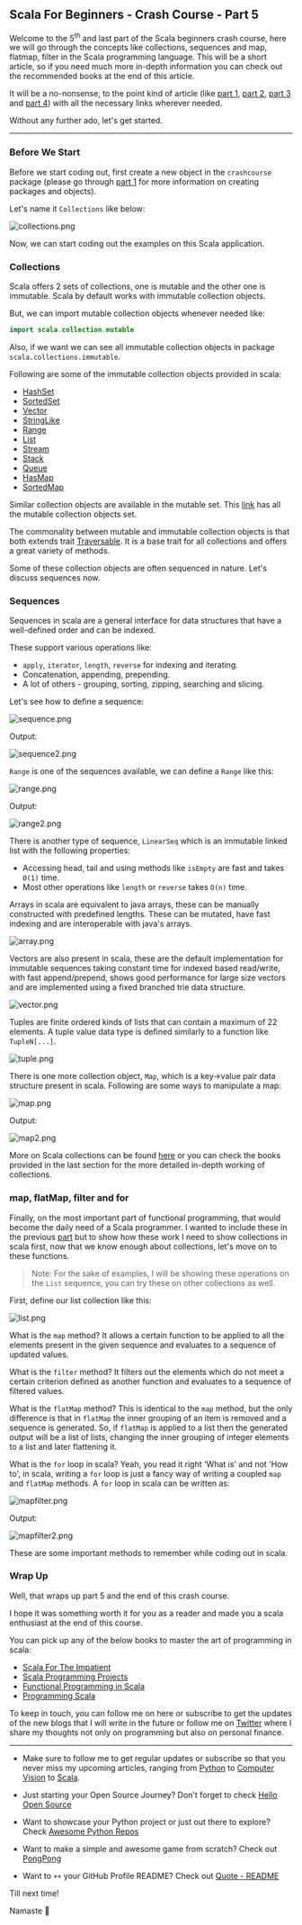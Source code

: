 ## Scala For Beginners - Crash Course - Part 5

Welcome to the 5<sup>th</sup> and last part of the Scala beginners crash course, here we will go through the concepts like collections, sequences and map, flatmap, filter in the Scala programming language. This will be a short article, so if you need much more in-depth information you can check out the recommended books at the end of this article.

It will be a no-nonsense, to the point kind of article (like [part 1](https://blog.codekaro.info/scala-for-beginners-crash-course-part-1), [part 2](https://blog.codekaro.info/scala-for-beginners-crash-course-part-2), [part 3](https://blog.codekaro.info/scala-for-beginners-crash-course-part-3) and [part 4](https://blog.codekaro.info/scala-for-beginners-crash-course-part-4)) with all the necessary links wherever needed.

Without any further ado, let's get started.

---

### Before We Start

Before we start coding out, first create a new object in the `crashcourse` package (please go through [part 1](https://blog.codekaro.info/scala-for-beginners-crash-course-part-1) for more information on creating packages and objects).

Let's name it `Collections` like below:

![collections.png](https://cdn.hashnode.com/res/hashnode/image/upload/v1631531346691/e6CNxW3S3.png)

Now, we can start coding out the examples on this Scala application.

### Collections

Scala offers 2 sets of collections, one is mutable and the other one is immutable. Scala by default works with immutable collection objects.

But, we can import mutable collection objects whenever needed like:

```java
import scala.collection.mutable
```

Also, if we want we can see all immutable collection objects in package `scala.collections.immutable`.

Following are some of the immutable collection objects provided in scala:

* [HashSet](https://www.scala-lang.org/api/2.12.2/scala/collection/immutable/HashSet.html)
* [SortedSet](https://www.scala-lang.org/api/2.12.2/scala/collection/immutable/SortedSet.html)
* [Vector](https://www.scala-lang.org/api/2.12.2/scala/collection/immutable/Vector.html)
* [StringLike](https://www.scala-lang.org/api/2.12.2/scala/collection/immutable/StringLike.html)
* [Range](https://www.scala-lang.org/api/2.12.2/scala/collection/immutable/Range.html)
* [List](https://www.scala-lang.org/api/2.12.2/scala/collection/immutable/List.html)
* [Stream](https://www.scala-lang.org/api/2.12.2/scala/collection/immutable/Stream.html)
* [Stack](https://www.scala-lang.org/api/2.12.2/scala/collection/immutable/Stack.html)
* [Queue](https://www.scala-lang.org/api/2.12.2/scala/collection/immutable/Queue.html)
* [HasMap](https://www.scala-lang.org/api/2.12.2/scala/collection/immutable/HashMap.html)
* [SortedMap](https://www.scala-lang.org/api/2.12.2/scala/collection/immutable/SortedMap.html)

Similar collection objects are available in the mutable set. This [link](https://www.scala-lang.org/api/2.12.2/scala/collection/mutable/index.html) has all the mutable collection objects set.

The commonality between mutable and immutable collection objects is that both extends trait [Traversable](https://www.scala-lang.org/api/2.12.2/scala/collection/Traversable.html). It is a base trait for all collections and offers a great variety of methods.

Some of these collection objects are often sequenced in nature. Let's discuss sequences now.

### Sequences

Sequences in scala are a general interface for data structures that have a well-defined order and can be indexed.

These support various operations like:

* `apply`, `iterator`, `length`, `reverse` for indexing and iterating.
* Concatenation, appending, prepending.
* A lot of others - grouping, sorting, zipping, searching and slicing.

Let's see how to define a sequence:

![sequence.png](https://cdn.hashnode.com/res/hashnode/image/upload/v1631531369496/8rbrbjIYW.png)

Output:

![sequence2.png](https://cdn.hashnode.com/res/hashnode/image/upload/v1631531388160/8067-fcPJ.png)

`Range` is one of the sequences available, we can define a `Range` like this:

![range.png](https://cdn.hashnode.com/res/hashnode/image/upload/v1631531407959/iaYGwXKJ4.png)

Output:

![range2.png](https://cdn.hashnode.com/res/hashnode/image/upload/v1631531425930/J_O_pCi5I.png)

There is another type of sequence, `LinearSeq` which is an immutable linked list with the following properties:

* Accessing head, tail and using methods like `isEmpty` are fast and takes `O(1)` time.
* Most other operations like `length` or `reverse` takes `O(n)` time.

Arrays in scala are equivalent to java arrays, these can be manually constructed with predefined lengths. These can be mutated, have fast indexing and are interoperable with java's arrays.

![array.png](https://cdn.hashnode.com/res/hashnode/image/upload/v1631531440888/_h4W3tUUF.png)

Vectors are also present in scala, these are the default implementation for immutable sequences taking constant time for indexed based read/write, with fast append/prepend, shows good performance for large size vectors and are implemented using a fixed branched trie data structure.

![vector.png](https://cdn.hashnode.com/res/hashnode/image/upload/v1631531455900/knizLYOg-.png)

Tuples are finite ordered kinds of lists that can contain a maximum of 22 elements. A tuple value data type is defined similarly to a function like `TupleN[...]`.

![tuple.png](https://cdn.hashnode.com/res/hashnode/image/upload/v1631531475585/fR2ZmAxRN.png)

There is one more collection object, `Map`, which is a key->value pair data structure present in scala. Following are some ways to manipulate a map:

![map.png](https://cdn.hashnode.com/res/hashnode/image/upload/v1631531488699/EIud6p632.png)

Output:

![map2.png](https://cdn.hashnode.com/res/hashnode/image/upload/v1631531499216/dHUHeRySj.png)

More on Scala collections can be found [here](https://docs.scala-lang.org/overviews/collections/overview.html) or you can check the books provided in the last section for the more detailed in-depth working of collections.

### map, flatMap, filter and for

Finally, on the most important part of functional programming, that would become the daily need of a Scala programmer. I wanted to include these in the previous [part](https://blog.codekaro.info/scala-for-beginners-crash-course-part-4) but to show how these work I need to show collections in scala first, now that we know enough about collections, let's move on to these functions.

> Note: For the sake of examples, I will be showing these operations on the `List` sequence, you can try these on other collections as well.

First, define our list collection like this:

![list.png](https://cdn.hashnode.com/res/hashnode/image/upload/v1631531520453/GABMEV5EE.png)

What is the `map` method? It allows a certain function to be applied to all the elements present in the given sequence and evaluates to a sequence of updated values.

What is the `filter` method? It filters out the elements which do not meet a certain criterion defined as another function and evaluates to a sequence of filtered values.

What is the `flatMap` method? This is identical to the `map` method, but the only difference is that in `flatMap` the inner grouping of an item is removed and a sequence is generated. So, if `flatMap` is applied to a list then the generated output will be a list of lists, changing the inner grouping of integer elements to a list and later flattening it.

What is the `for` loop in scala? Yeah, you read it right 'What is' and not 'How to', in scala, writing a `for` loop is just a fancy way of writing a coupled `map` and `flatMap` methods. A `for` loop in scala can be written as:

![mapfilter.png](https://cdn.hashnode.com/res/hashnode/image/upload/v1631531539746/H2GaxC-s3.png)

Output:

![mapfilter2.png](https://cdn.hashnode.com/res/hashnode/image/upload/v1631531550914/FvTwmpzad.png)

These are some important methods to remember while coding out in scala.

### Wrap Up

Well, that wraps up part 5 and the end of this crash course.

I hope it was something worth it for you as a reader and made you a scala enthusiast at the end of this course.

You can pick up any of the below books to master the art of programming in scala:

* [Scala For The Impatient](https://amzn.to/3C4rZ8a)
* [Scala Programming Projects](https://amzn.to/3tAluXH)
* [Functional Programming in Scala](https://amzn.to/3hnZYAw)
* [Programming Scala](https://amzn.to/3k66Lk1)

To keep in touch, you can follow me on here or subscribe to get the updates of the new blogs that I will write in the future or follow me on [Twitter](https://twitter.com/chandrajidev) where I share my thoughts not only on programming but also on personal finance.

---

- Make sure to follow me to get regular updates or subscribe so that you never miss my upcoming articles, ranging from [Python](https://blog.codekaro.info/series/python) to [Computer Vision](https://blog.codekaro.info/series/computer-vision) to [Scala](https://blog.codekaro.info/series/scala).

- Just starting your Open Source Journey? Don't forget to check [Hello Open Source](https://github.com/siddharth2016/hello-open-source)

- Want to showcase your Python project or just out there to explore? Check [Awesome Python Repos](https://github.com/siddharth2016/awesome-python-repos)

- Want to make a simple and awesome game from scratch? Check out [PongPong](https://github.com/siddharth2016/PongPong)

- Want to `++` your GitHub Profile README? Check out [Quote - README](https://github.com/marketplace/actions/quote-readme)

Till next time!

Namaste 🙏
